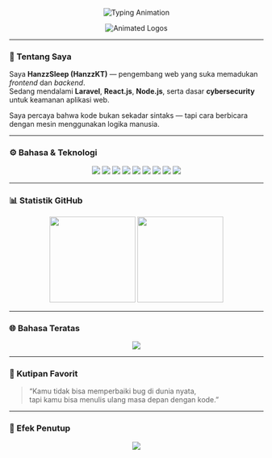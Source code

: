 <!-- 💫 README Profil untuk HanzzKT 💫 -->

<!-- ANIMASI NAMA -->
<p align="center">
  <img src="https://readme-typing-svg.herokuapp.com?font=Orbitron&size=28&duration=3500&color=00FFFF&center=true&vCenter=true&width=600&lines=Halo,+Saya+HanzzSleep👋;Web+Developer+%26+Cybersecurity+Learner;Membangun+dan+Mengamankan+Web;Selamat+Datang+di+Profil+Saya!+" alt="Typing Animation" />
</p>

<!-- ANIMASI LOGO BERGERAK -->
<p align="center">
  <img src="https://readme-animated-logo.vercel.app/api?logos=html5,css3,javascript,php,laravel,react,nodejs,mysql,tailwindcss&speed=1.3" alt="Animated Logos" />
</p>

---

### 🧠 Tentang Saya
Saya **HanzzSleep (HanzzKT)** — pengembang web yang suka memadukan *frontend* dan *backend*.  
Sedang mendalami **Laravel**, **React.js**, **Node.js**, serta dasar **cybersecurity** untuk keamanan aplikasi web.  

Saya percaya bahwa kode bukan sekadar sintaks — tapi cara berbicara dengan mesin menggunakan logika manusia.

---

### ⚙️ Bahasa & Teknologi
<p align="center">
  <img src="https://img.shields.io/badge/HTML5-E34F26?style=for-the-badge&logo=html5&logoColor=white" />
  <img src="https://img.shields.io/badge/CSS3-1572B6?style=for-the-badge&logo=css3&logoColor=white" />
  <img src="https://img.shields.io/badge/JavaScript-F7DF1E?style=for-the-badge&logo=javascript&logoColor=black" />
  <img src="https://img.shields.io/badge/PHP-777BB4?style=for-the-badge&logo=php&logoColor=white" />
  <img src="https://img.shields.io/badge/Laravel-FF2D20?style=for-the-badge&logo=laravel&logoColor=white" />
  <img src="https://img.shields.io/badge/React-61DAFB?style=for-the-badge&logo=react&logoColor=black" />
  <img src="https://img.shields.io/badge/Node.js-43853D?style=for-the-badge&logo=node.js&logoColor=white" />
  <img src="https://img.shields.io/badge/TailwindCSS-38B2AC?style=for-the-badge&logo=tailwind-css&logoColor=white" />
  <img src="https://img.shields.io/badge/MySQL-4479A1?style=for-the-badge&logo=mysql&logoColor=white" />
</p>

---

### 📊 Statistik GitHub
<p align="center">
  <img src="https://github-readme-stats.vercel.app/api?username=HanzzKT&show_icons=true&theme=tokyonight&hide_border=true" height="170" />
  <img src="https://github-readme-streak-stats.herokuapp.com/?user=HanzzKT&theme=tokyonight&hide_border=true" height="170" />
</p>

---

### 🌐 Bahasa Teratas
<p align="center">
  <img src="https://github-readme-stats.vercel.app/api/top-langs/?username=HanzzKT&layout=compact&theme=tokyonight&hide_border=true" />
</p>

---

### 💬 Kutipan Favorit
> “Kamu tidak bisa memperbaiki bug di dunia nyata,  
> tapi kamu bisa menulis ulang masa depan dengan kode.”

---

### 🎵 Efek Penutup
<p align="center">
  <img src="https://capsule-render.vercel.app/api?type=waving&color=0:00F260,100:0575E6&height=120&section=footer" />
</p>
